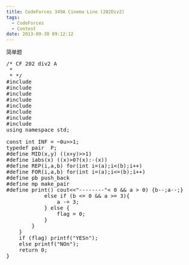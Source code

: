 ```yaml
---
title: CodeForces 349A Cinema Line (202Div2)
tags:
  - CodeForces
  - Contest
date: 2013-09-30 09:12:12
---
```


简单题

<pre class="brush:cpp">
/* CF 202 div2 A
 *
 * */
#include <iostream>
#include <cstdio>
#include <algorithm>
#include <cstring>
#include <cmath>
#include <queue>
#include <set>
#include <vector>
using namespace std;

const int INF = ~0u>>1;
typedef pair <int,int> P;
#define MID(x,y) ((x+y)>>1)
#define iabs(x) ((x)>0?(x):-(x))
#define REP(i,a,b) for(int i=(a);i<(b);i++)
#define FOR(i,a,b) for(int i=(a);i<=(b);i++)
#define pb push_back
#define mp make_pair
#define print() cout<<"--------"<<endl
int main(){
	int n,cnt;
	scanf("%d", &n);
	int a = 0, b = 0, c = 0;
	int flag = 1;
	for (int i = 0; i < n; i ++) {
		scanf("%d", &cnt);
		if (cnt == 25 && flag) a ++;
		else if (cnt == 50 && flag) {
			if (a <= 0) flag = 0;
			else {
				a--;b++;
			}
		}else if (cnt == 100 && flag){
			if (b > 0 && a > 0) {b--;a--;}
			else if (b <= 0 && a >= 3){
				a -= 3;
			} else {
				flag = 0;
			}
		}
	}
	if (flag) printf("YESn");
	else printf("NOn");
	return 0;
}
</pre>

	 
